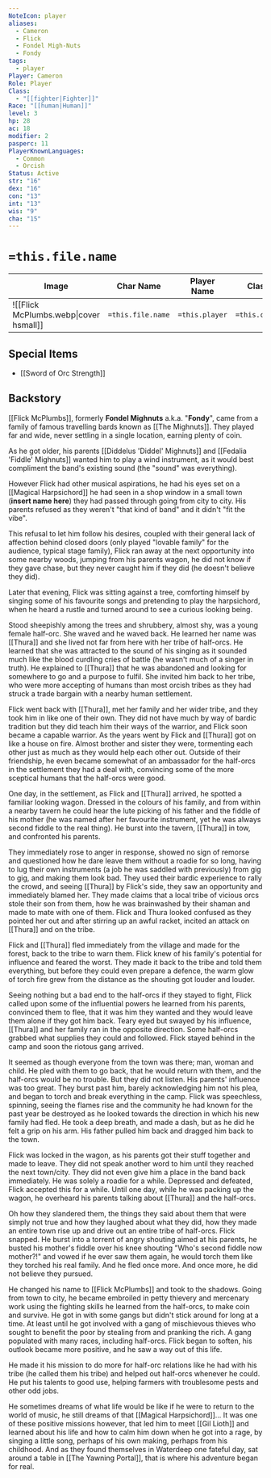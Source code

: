 ```yaml
---
NoteIcon: player
aliases:
  - Cameron
  - Flick
  - Fondel Migh-Nuts
  - Fondy
tags:
  - player
Player: Cameron
Role: Player
Class:
  - "[[fighter|Fighter]]"
Race: "[[human|Human]]"
level: 3
hp: 28
ac: 18
modifier: 2
pasperc: 11
PlayerKnownLanguages:
  - Common
  - Orcish
Status: Active
str: "16"
dex: "16"
con: "13"
int: "13"
wis: "9"
cha: "15"
---
```


# `=this.file.name`

| Image                                  | Char Name         | Player Name    | Class         | Race         | Level         |
| -------------------------------------- | ----------------- | -------------- | ------------- | ------------ | ------------- |
| ![[Flick McPlumbs.webp\|cover hsmall]] | `=this.file.name` | `=this.player` | `=this.class` | `=this.race` | `=this.level` |


## Special Items
- [[Sword of Orc Strength]]

## Backstory
[[Flick McPlumbs]], formerly **Fondel Mighnuts** a.k.a. "**Fondy**", came from a family of famous travelling bards known as [[The Mighnuts]]. They played far and wide, never settling in a single location, earning plenty of coin. 

As he got older, his parents [[Diddelus 'Diddel' Mighnuts]] and [[Fedalia 'Fiddle' Mighnuts]] wanted him to play a wind instrument, as it would best compliment the band's existing sound (the "sound" was everything). 

However Flick had other musical aspirations, he had his eyes set on a [[Magical Harpsichord]] he had seen in a shop window in a small town (**insert name here**) they had passed through going from city to city. His parents refused as they weren't "that kind of band" and it didn't "fit the vibe". 

This refusal to let him follow his desires, coupled with their general lack of affection behind closed doors (only played "lovable family" for the audience, typical stage family), Flick ran away at the next opportunity into some nearby woods, jumping from his parents wagon, he did not know if they gave chase, but they never caught him if they did (he doesn't believe they did). 

Later that evening, Flick was sitting against a tree, comforting himself by singing some of his favourite songs and pretending to play the harpsichord, when he heard a rustle and turned around to see a curious looking being.

Stood sheepishly among the trees and shrubbery, almost shy, was a young female half-orc. She waved and he waved back. He learned her name was [[Thura]] and she lived not far from here with her tribe of half-orcs. He learned that she was attracted to the sound of his singing as it sounded much like the blood curdling cries of battle (he wasn't much of a singer in truth). He explained to [[Thura]] that he was abandoned and looking for somewhere to go and a purpose to fulfil. She invited him back to her tribe, who were more accepting of humans than most orcish tribes as they had struck a trade bargain with a nearby human settlement. 

Flick went back with [[Thura]], met her family and her wider tribe, and they took him in like one of their own. They did not have much by way of bardic tradition but they did teach him their ways of the warrior, and Flick soon became a capable warrior. As the years went by Flick and [[Thura]] got on like a house on fire. Almost brother and sister they were, tormenting each other just as much as they would help each other out. Outside of their friendship, he even became somewhat of an ambassador for the half-orcs in the settlement they had a deal with, convincing some of the more sceptical humans that the half-orcs were good.

One day, in the settlement, as Flick and [[Thura]] arrived, he spotted a familiar looking wagon. Dressed in the colours of his family, and from within a nearby tavern he could hear the lute picking of his father and the fiddle of his mother (he was named after her favourite instrument, yet he was always second fiddle to the real thing). He burst into the tavern, [[Thura]] in tow, and confronted his parents.

They immediately rose to anger in response, showed no sign of remorse and questioned how he dare leave them without a roadie for so long, having to lug their own instruments (a job he was saddled with previously) from gig to gig, and making them look bad. They used their bardic experience to rally the crowd, and seeing [[Thura]] by Flick's side, they saw an opportunity and immediately blamed her. They made claims that a local tribe of vicious orcs stole their son from them, how he was brainwashed by their shaman and made to mate with one of them. Flick and Thura looked confused as they pointed her out and after stirring up an awful racket, incited an attack on [[Thura]] and on the tribe. 

Flick and [[Thura]] fled immediately from the village and made for the forest, back to the tribe to warn them. Flick knew of his family's potential for influence and feared the worst. They made it back to the tribe and told them everything, but before they could even prepare a defence, the warm glow of torch fire grew from the distance as the shouting got louder and louder. 

Seeing nothing but a bad end to the half-orcs if they stayed to fight, Flick called upon some of the influential powers he learned from his parents, convinced them to flee, that it was him they wanted and they would leave them alone if they got him back. Teary eyed but swayed by his influence, [[Thura]] and her family ran in the opposite direction. Some half-orcs grabbed what supplies they could and followed. Flick stayed behind in the camp and soon the riotous gang arrived.

It seemed as though everyone from the town was there; man, woman and child. He pled with them to go back, that he would return with them, and the half-orcs would be no trouble. But they did not listen. His parents' influence was too great. They burst past him, barely acknowledging him not his plea, and began to torch and break everything in the camp. Flick was speechless, spinning, seeing the flames rise and the community he had known for the past year be destroyed as he looked towards the direction in which his new family had fled. He took a deep breath, and made a dash, but as he did he felt a grip on his arm. His father pulled him back and dragged him back to the town. 

Flick was locked in the wagon, as his parents got their stuff together and made to leave. They did not speak another word to him until they reached the next town/city. They did not even give him a place in the band back immediately. He was solely a roadie for a while. Depressed and defeated, Flick accepted this for a while. Until one day, while he was packing up the wagon, he overheard his parents talking about [[Thura]] and the half-orcs. 

Oh how they slandered them, the things they said about them that were simply not true and how they laughed about what they did, how they made an entire town rise up and drive out an entire tribe of half-orcs. Flick snapped. He burst into a torrent of angry shouting aimed at his parents, he busted his mother's fiddle over his knee shouting "Who's second fiddle now mother?!" and vowed if he ever saw them again, he would torch them like they torched his real family. And he fled once more. And once more, he did not believe they pursued.

He changed his name to [[Flick McPlumbs]] and took to the shadows. Going from town to city, he became embroiled in petty thievery and mercenary work using the fighting skills he learned from the half-orcs, to make coin and survive. He got in with some gangs but didn't stick around for long at a time. At least until he got involved with a gang of mischievous thieves who sought to benefit the poor by stealing from and pranking the rich. A gang populated with many races, including half-orcs. Flick began to soften, his outlook became more positive, and he saw a way out of this life. 

He made it his mission to do more for half-orc relations like he had with his tribe (he called them his tribe) and helped out half-orcs whenever he could. He put his talents to good use, helping farmers with troublesome pests and other odd jobs. 

He sometimes dreams of what life would be like if he were to return to the world of music, he still dreams of that [[Magical Harpsichord]]... It was one of these positive missions however, that led him to meet [[Gil Lioth]] and learned about his life and how to calm him down when he got into a rage, by singing a little song, perhaps of his own making, perhaps from his childhood. And as they found themselves in Waterdeep one fateful day, sat around a table in [[The Yawning Portal]], that is where his adventure began for real.